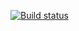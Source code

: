 [![Build status](https://ci.appveyor.com/api/projects/status/7hxg7vr91p57weit?svg=true)](https://ci.appveyor.com/project/Ilya/get-set)
